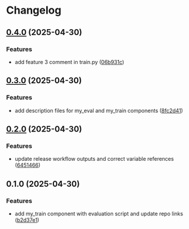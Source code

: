 # Changelog

## [0.4.0](https://github.com/kamimanzoor/azureml-components-mono/compare/my_train-v0.3.0...my_train-v0.4.0) (2025-04-30)


### Features

* add feature 3 comment in train.py ([06b931c](https://github.com/kamimanzoor/azureml-components-mono/commit/06b931ccd9a069a73cad7a6c77a0ba42d9183ef3))

## [0.3.0](https://github.com/kamimanzoor/azureml-components-mono/compare/my_train-v0.2.0...my_train-v0.3.0) (2025-04-30)


### Features

* add description files for my_eval and my_train components ([8fc2d41](https://github.com/kamimanzoor/azureml-components-mono/commit/8fc2d41960b995b8cd2e89883254b01b7f82700b))

## [0.2.0](https://github.com/kamimanzoor/azureml-components-mono/compare/my_train-v0.1.0...my_train-v0.2.0) (2025-04-30)


### Features

* update release workflow outputs and correct variable references ([6451466](https://github.com/kamimanzoor/azureml-components-mono/commit/645146663d76c8c1f083f32f93fa9814bed54a55))

## 0.1.0 (2025-04-30)


### Features

* add my_train component with evaluation script and update repo links ([b2d37e1](https://github.com/kamimanzoor/azureml-components-mono/commit/b2d37e12fb900f5928700a3e2dfa6b10902f56a3))

